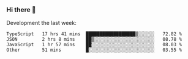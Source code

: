 ### Hi there 👋

Development the last week:
<!--START_SECTION:waka-->

```text
TypeScript   17 hrs 41 mins  ██████████████████▒░░░░░░   72.82 %
JSON         2 hrs 8 mins    ██▒░░░░░░░░░░░░░░░░░░░░░░   08.78 %
JavaScript   1 hr 57 mins    ██░░░░░░░░░░░░░░░░░░░░░░░   08.03 %
Other        51 mins         █░░░░░░░░░░░░░░░░░░░░░░░░   03.55 %
```

<!--END_SECTION:waka-->

<!--
**JASONPANGGO/jasonpanggo** is a ✨ _special_ ✨ repository because its `README.md` (this file) appears on your GitHub profile.

Here are some ideas to get you started:

- 🔭 I’m currently working on ...
- 🌱 I’m currently learning ...
- 👯 I’m looking to collaborate on ...
- 🤔 I’m looking for help with ...
- 💬 Ask me about ...
- 📫 How to reach me: ...
- 😄 Pronouns: ...
- ⚡ Fun fact: ...
-->

